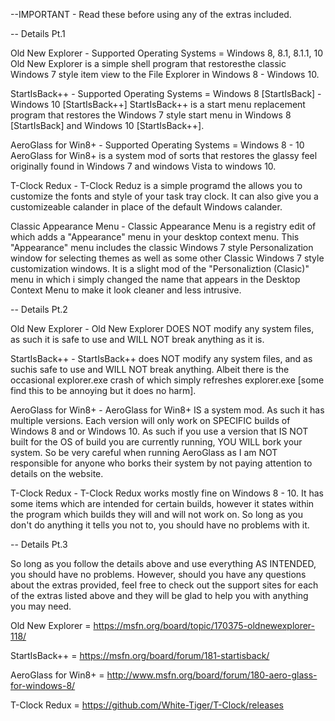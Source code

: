 --IMPORTANT - Read these before using any of the extras included.

-- Details Pt.1

Old New Explorer - Supported Operating Systems = Windows 8, 8.1, 8.1.1, 10
Old New Explorer is a simple shell program that restoresthe classic Windows 7 style item view to the File Explorer in Windows 8 - Windows 10.

StartIsBack++ - Supported Operating Systems = Windows 8 [StartIsBack] - Windows 10 [StartIsBack++]
StartIsBack++ is a start menu replacement program that restores the Windows 7 style start menu in Windows 8 [StartIsBack] and Windows 10 [StartIsBack++].

AeroGlass for Win8+ - Supported Operating Systems = Windows 8 - 10
AeroGlass for Win8+ is a system mod of sorts that restores the glassy feel originally found in Windows 7 and windows Vista to windows 10.

T-Clock Redux - T-Clock Reduz is a simple programd the allows you to customize the fonts and style of your task tray clock. It can also give you a customizeable calander in place of the default Windows calander.

Classic Appearance Menu - Classic Appearance Menu is a registry edit of which adds a "Appearance" menu in your desktop context menu. This "Appearance" menu includes the classic Windows 7 style Personalization window for selecting themes as well as some other Classic Windows 7 style customization windows. It is a slight mod of the "Personaliztion (Clasic)" menu in which i simply changed the name that appears in the Desktop Context Menu to make it look cleaner and less intrusive.

-- Details Pt.2

Old New Explorer - Old New Explorer DOES NOT modify any system files, as such it is safe to use and WILL NOT break anything as it is.

StartIsBack++ - StartIsBack++ does NOT modify any system files, and as suchis safe to use and WILL NOT break anything. Albeit there is the occasional explorer.exe crash of which simply refreshes explorer.exe [some find this to be annoying but it does no harm].

AeroGlass for Win8+ - AeroGlass for Win8+ IS a system mod. As such it has multiple versions. Each version will only work on SPECIFIC builds of Windows 8 and or Windows 10. As such if you use a version that IS NOT built for the OS of build you are currently running, YOU WILL bork your system. So be very careful when running AeroGlass as I am NOT responsible for anyone who borks their system by not paying attention to details on the website. 

T-Clock Redux - T-Clock Redux works mostly fine on Windows 8 - 10. It has some items which are intended for certain builds, however it states within the program which builds they will and will not work on. So long as you don't do anything it tells you not to, you should have no problems with it.

-- Details Pt.3

So long as you follow the details above and use everything AS INTENDED, you should have no problems. However, should you have any questions about the extras provided, feel free to check out the support sites for each of the extras listed above and they will be glad to help you with anything you may need.

Old New Explorer = https://msfn.org/board/topic/170375-oldnewexplorer-118/

StartIsBack++ = https://msfn.org/board/forum/181-startisback/

AeroGlass for Win8+ = http://www.msfn.org/board/forum/180-aero-glass-for-windows-8/

T-Clock Redux = https://github.com/White-Tiger/T-Clock/releases